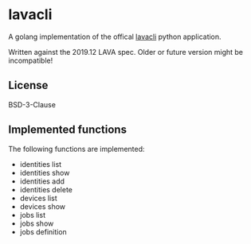# lavacli

A golang implementation of the offical [lavacli](https://pypi.org/project/lavacli/)
python application.

Written against the 2019.12 LAVA spec. Older or future version might be incompatible!

## License

BSD-3-Clause

## Implemented functions

The following functions are implemented:
* identities list
* identities show
* identities add
* identities delete
* devices list
* devices show
* jobs list
* jobs show
* jobs definition
